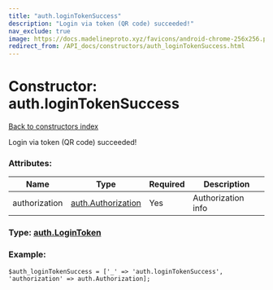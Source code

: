```yaml
---
title: "auth.loginTokenSuccess"
description: "Login via token (QR code) succeeded!"
nav_exclude: true
image: https://docs.madelineproto.xyz/favicons/android-chrome-256x256.png
redirect_from: /API_docs/constructors/auth_loginTokenSuccess.html
---
```

# Constructor: auth.loginTokenSuccess  
[Back to constructors index](/API_docs/constructors/index.html)



Login via token (QR code) succeeded!

### Attributes:

| Name     |    Type       | Required | Description |
|----------|---------------|----------|-------------|
|authorization|[auth.Authorization](/API_docs/constructors/auth.Authorization.html) | Yes|Authorization info|



### Type: [auth.LoginToken](/API_docs/types/auth.LoginToken.html)


### Example:

```
$auth_loginTokenSuccess = ['_' => 'auth.loginTokenSuccess', 'authorization' => auth.Authorization];
```  
